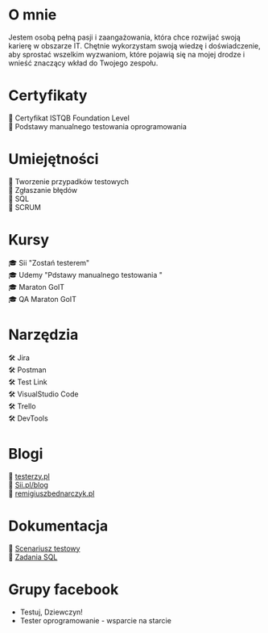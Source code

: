 # O mnie  

Jestem osobą pełną pasji i zaangażowania, która chce
rozwijać swoją karierę w obszarze IT. Chętnie
wykorzystam swoją wiedzę i doświadczenie, aby sprostać
wszelkim wyzwaniom, które pojawią się na mojej drodze i
wnieść znaczący wkład do Twojego zespołu.

# Certyfikaty
:1st_place_medal: Certyfikat ISTQB Foundation Level   
:1st_place_medal: Podstawy manualnego testowania oprogramowania

# Umiejętności
:pushpin:  Tworzenie przypadków testowych  
:pushpin:  Zgłaszanie błędów   
 :pushpin:  SQL  
:pushpin:  SCRUM


# Kursy
:mortar_board: Sii "Zostań testerem"   
:mortar_board: Udemy "Pdstawy manualnego testowania "   
:mortar_board: Maraton GoIT   
:mortar_board: QA Maraton GoIT  

# Narzędzia
:hammer_and_wrench:  Jira  
:hammer_and_wrench:  Postman  
:hammer_and_wrench:  Test Link  
:hammer_and_wrench:  VisualStudio Code  
:hammer_and_wrench:  Trello  
:hammer_and_wrench:  DevTools  



# Blogi
:mag_right: [testerzy.pl](https://testerzy.pl/)  
:mag_right: [Sii.pl/blog](https://sii.pl/blog/)  
:mag_right: [remigiuszbednarczyk.pl](https://remigiuszbednarczyk.pl/)

# Dokumentacja
:scroll: [Scenariusz testowy](https://docs.google.com/document/d/1_Ic29ayg5Rbt_yT-Ewig8u3sM6kvHo1Q/edit?usp=sharing&ouid=116519416121545485401&rtpof=true&sd=true)  
:scroll: [Zadania SQL](https://docs.google.com/document/d/11KIgPTsVUckXNYNUv6P0Q9Q3bEj7kHBOpwSnBLruAQE/edit?usp=sharing)

#  Grupy facebook
* Testuj,  Dziewczyn!
*  Tester oprogramowanie - wsparcie na starcie
